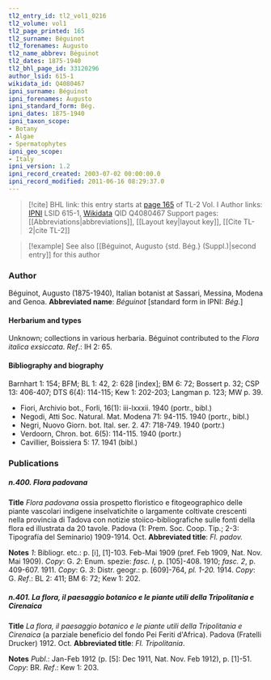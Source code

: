 ```yaml
---
tl2_entry_id: tl2_vol1_0216
tl2_volume: vol1
tl2_page_printed: 165
tl2_surname: Béguinot
tl2_forenames: Augusto
tl2_name_abbrev: Béguinot
tl2_dates: 1875-1940
tl2_bhl_page_id: 33120296
author_lsid: 615-1
wikidata_id: Q4080467
ipni_surname: Béguinot
ipni_forenames: Augusto
ipni_standard_form: Bég.
ipni_dates: 1875-1940
ipni_taxon_scope: 
- Botany
- Algae
- Spermatophytes
ipni_geo_scope: 
- Italy
ipni_version: 1.2
ipni_record_created: 2003-07-02 00:00:00.0
ipni_record_modified: 2011-06-16 08:29:37.0
---
```


> [!cite] BHL link: this entry starts at [page 165](https://www.biodiversitylibrary.org/page/33120296) of TL-2 Vol. I
> Author links: [IPNI](https://www.ipni.org/a/615-1) LSID 615-1, [Wikidata](https://www.wikidata.org/wiki/Q4080467) QID Q4080467
> Support pages: [[Abbreviations|abbreviations]], [[Layout key|layout key]], [[Cite TL-2|cite TL-2]]

> [!example] See also [[Béguinot, Augusto {std. Bég.} (Suppl.)|second entry]] for this author

### Author

Béguinot, Augusto (1875-1940), Italian botanist at Sassari, Messina, Modena and Genoa. 
**Abbreviated name**: *Béguinot* \[standard form in IPNI: *Bég.*\]

#### Herbarium and types

Unknown; collections in various herbaria. Béguinot contributed to the *Flora italica exsiccata*.
*Ref*.: IH 2: 65.

#### Bibliography and biography

Barnhart 1: 154; BFM; BL 1: 42, 2: 628 \[index\]; BM 6: 72; Bossert p. 32; CSP 13: 406-407; DTS 6(4): 114-115; Kew 1: 202-203; Langman p. 123; MW p. 39.
- Fiori, Archivio bot., Forli, 16(1): iii-lxxxii. 1940 (portr., bibl.)
- Negodi, Atti Soc. Natural. Mat. Modena 71: 94-115. 1940 (portr., bibl.)
- Negri, Nuovo Giorn. bot. Ital. ser. 2. 47: 718-749. 1940 (portr.)
- Verdoorn, Chron. bot. 6(5): 114-115. 1940 (portr.)
- Cavillier, Boissiera 5: 17. 1941 (bibl.)

### Publications

##### n.400. Flora padovana

**Title**
*Flora padovana* ossia prospetto floristico e fitogeographico delle piante vascolari indigene inselvatichite o largamente coltivate crescenti nella provincia di Tadova con notizie stoiico-bibliografiche sulle fonti della flora ed illustrata da 20 tavole. Padova (1: Prem. Soc. Coop. Tip.; 2-3: Tipografía del Seminario) 1909-1914. Oct.
**Abbreviated title**: *Fl. padov.*

**Notes**
*1*: Bibliogr. etc.: p. \[i\], \[1\]-103. Feb-Mai 1909 (pref. Feb 1909, Nat. Nov. Mai 1909).
*Copy*: G.
*2*: Enum. spezie: *fasc. I*, p. \[105\]-408. 1910; *fasc. 2*, p. 409-607. 1911. *Copy*: G.
*3*: Distr. geogr.: p. \[609\]-764, *pl. 1-20.* 1914. *Copy*: G.
*Ref*.: BL 2: 411; BM 6: 72; Kew 1: 202.

##### n.401. La flora, il paesaggio botanico e le piante utili della Tripolitania e Cirenaica

**Title**
*La flora, il paesaggio botanico e le piante utili della Tripolitania e Cirenaica* (a parziale beneficio del fondo Pei Feriti d'Africa). Padova (Fratelli Drucker) 1912. Oct.
**Abbreviated title**: *Fl. Tripolitania*.

**Notes**
*Publ*.: Jan-Feb 1912 (p. \[5\]: Dec 1911, Nat. Nov. Feb 1912), p. \[1\]-51. *Copy*: BR.
*Ref*.: Kew 1: 203.


